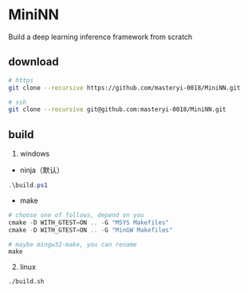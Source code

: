 # MiniNN

Build a deep learning inference framework from scratch

## download

```sh
# https
git clone --recursive https://github.com/masteryi-0018/MiniNN.git

# ssh
git clone --recursive git@github.com:masteryi-0018/MiniNN.git
```

## build

1. windows

- ninja（默认）

```ps1
.\build.ps1
```

- make

```ps1
# choose one of follows, depend on you
cmake -D WITH_GTEST=ON .. -G "MSYS Makefiles"
cmake -D WITH_GTEST=ON .. -G "MinGW Makefiles"

# maybe mingw32-make, you can rename
make
```

2. linux

```sh
./build.sh
```